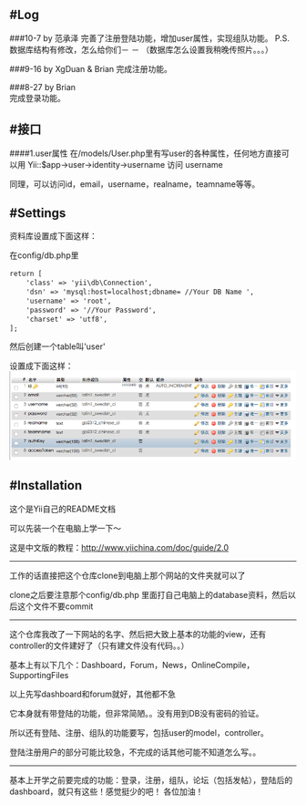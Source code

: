 #Log
--------------------

###10-7 by 范承泽
完善了注册登陆功能，增加user属性，实现组队功能。
P.S.数据库结构有修改，怎么给你们－ －
（数据库怎么设置我稍晚传照片。。。）

###9-16 by XgDuan & Brian
完成注册功能。

###8-27 by Brian  
完成登录功能。


#接口
--------------------
####1.user属性
在/models/User.php里有写user的各种属性，任何地方直接可以用 Yii::$app->user->identity->username 访问 username

同理，可以访问id，email，username，realname，teamname等等。



#Settings
--------------------
资料库设置成下面这样：

在config/db.php里
```
return [
    'class' => 'yii\db\Connection',
    'dsn' => 'mysql:host=localhost;dbname= //Your DB Name ',
    'username' => 'root',
    'password' => '//Your Password',
    'charset' => 'utf8',
];
```
然后创建一个table叫'user'

设置成下面这样：
![db.png](https://github.com/EESAST/ts17web/blob/master/db.png)

#Installation
-----------------
这个是Yii自己的README文档

可以先装一个在电脑上学一下～

这是中文版的教程：http://www.yiichina.com/doc/guide/2.0

-----------------
工作的话直接把这个仓库clone到电脑上那个网站的文件夹就可以了

clone之后要注意那个config/db.php 里面打自己电脑上的database资料，然后以后这个文件不要commit

-----------------
这个仓库我改了一下网站的名字、然后把大致上基本的功能的view，还有controller的文件建好了（只有建文件没有代码。。）

基本上有以下几个：Dashboard，Forum，News，OnlineCompile，SupportingFiles

以上先写dashboard和forum就好，其他都不急


它本身就有带登陆的功能，但非常简陋。。没有用到DB没有密码的验证。

所以还有登陆、注册、组队的功能要写，包括user的model，controller。

登陆注册用户的部分可能比较急，不完成的话其他可能不知道怎么写。。

-----------------
基本上开学之前要完成的功能：登录，注册，组队，论坛（包括发帖），登陆后的dashboard，就只有这些！感觉挺少的吧！
各位加油！
